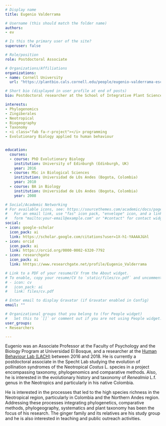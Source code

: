 ```yaml
---
# Display name
title: Eugenio Valderrama

# Username (this should match the folder name)
authors:
- ev

# Is this the primary user of the site?
superuser: false

# Role/position
role: Postdoctoral Associate

# Organizations/Affiliations
organizations:
- name: Cornell University
  url: "https://plantbio.cals.cornell.edu/people/eugenio-valderrama-escallon/"

# Short bio (displayed in user profile at end of posts)
bio: Postdoctoral researcher at the School of Integrative Plant Science, Plant Biology Section, University of Cornell (Ithaca, USA).

interests:
- Phylogenomics
- Zingiberales
- Neotropical
- Biogeography
- Taxonomy
- <i class="fab fa-r-project"></i> programming
- Evolutionary Biology applied to human behaviour


education:
  courses:
  - course: PhD Evolutionary Biology
    institution: University of Edinburgh (Edinburgh, UK)
    year: 2016
  - course: MSc in Biological Sciences
    institution: Universidad de LOs Andes (Bogota, Colombia)
    year: 2010
  - course: BA in Biology
    institution: Universidad de LOs Andes (Bogota, Colombia)
    year: 2008

# Social/Academic Networking
# For available icons, see: https://sourcethemes.com/academic/docs/page-builder/#icons
#   For an email link, use "fas" icon pack, "envelope" icon, and a link in the
#   form "mailto:your-email@example.com" or "#contact" for contact widget.
social:
- icon: google-scholar
  icon_pack: ai
  link: https://scholar.google.com/citations?user=1X-h1-YAAAAJ&hl
- icon: orcid
  icon_pack: ai
  link: https://orcid.org/0000-0002-6320-7792
- icon: researchgate
  icon_pack: ai
  link: hhttps://www.researchgate.net/profile/Eugenio_Valderrama

# Link to a PDF of your resume/CV from the About widget.
# To enable, copy your resume/CV to `static/files/cv.pdf` and uncomment the lines below.
# - icon: cv
#   icon_pack: ai
#   link: files/cv.pdf

# Enter email to display Gravatar (if Gravatar enabled in Config)
email: ""

# Organizational groups that you belong to (for People widget)
#   Set this to `[]` or comment out if you are not using People widget.
user_groups:
- Researchers

---
```


Eugenio was an Associate Professor at the Faculty of Psychology and the Biology Program at Universidad El Bosque, and a researcher at the [Human Behaviour Lab (LACH)](https://sites.google.com/unbosque.edu.co/lach-es) between 2016 and 2018. He is currently a postdoctoral associate in the Specht Lab studying the evolution of pollination syndromes of the Neotropical *Costus* L. species in a project encompassing taxonomy, phylogenomics and comparative methods. Also, he is interested in the evolutionary history and taxonomy of *Renealmia* L.f. genus in the Neotropics and particularly in his native Colombia.

He is interested in the processes that led to the high species richness in the Neotropical region, particularly in Colombia and the Northern Andes region. Addressing these processes integrating phylogenetics, comparative methods, phylogeography, systematics and plant taxonomy has been the focus of his research. The ginger family and its relatives are his study group and he is also interested in teaching and public outreach activities.
